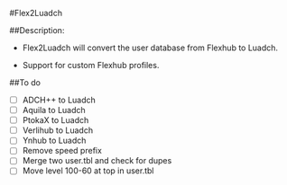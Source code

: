 #Flex2Luadch

##Description:

* Flex2Luadch will convert the user database from Flexhub to Luadch.

* Support for custom Flexhub profiles.

##To do

- [ ] ADCH++ to Luadch
- [ ] Aquila to Luadch
- [ ] PtokaX to Luadch
- [ ] Verlihub to Luadch
- [ ] Ynhub to Luadch
- [ ] Remove speed prefix
- [ ] Merge two user.tbl and check for dupes
- [ ] Move level 100-60 at top in user.tbl
